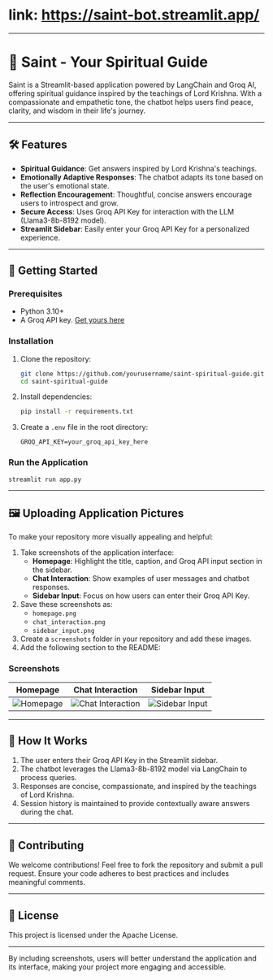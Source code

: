 # link: https://saint-bot.streamlit.app/

---

# 🌟 **Saint - Your Spiritual Guide**

Saint is a Streamlit-based application powered by LangChain and Groq AI, offering spiritual guidance inspired by the teachings of Lord Krishna. With a compassionate and empathetic tone, the chatbot helps users find peace, clarity, and wisdom in their life's journey.

---

## 🛠️ **Features**

- **Spiritual Guidance**: Get answers inspired by Lord Krishna's teachings.
- **Emotionally Adaptive Responses**: The chatbot adapts its tone based on the user's emotional state.
- **Reflection Encouragement**: Thoughtful, concise answers encourage users to introspect and grow.
- **Secure Access**: Uses Groq API Key for interaction with the LLM (Llama3-8b-8192 model).
- **Streamlit Sidebar**: Easily enter your Groq API Key for a personalized experience.

---

## 🚀 **Getting Started**

### Prerequisites
- Python 3.10+
- A Groq API key. [Get yours here](https://console.groq.com/keys)

### Installation
1. Clone the repository:
   ```bash
   git clone https://github.com/yourusername/saint-spiritual-guide.git
   cd saint-spiritual-guide
   ```
2. Install dependencies:
   ```bash
   pip install -r requirements.txt
   ```
3. Create a `.env` file in the root directory:
   ```
   GROQ_API_KEY=your_groq_api_key_here
   ```

### Run the Application
   ```bash
   streamlit run app.py
   ```

---

## 🖼️ **Uploading Application Pictures**
To make your repository more visually appealing and helpful:
1. Take screenshots of the application interface:
   - **Homepage**: Highlight the title, caption, and Groq API input section in the sidebar.
   - **Chat Interaction**: Show examples of user messages and chatbot responses.
   - **Sidebar Input**: Focus on how users can enter their Groq API Key.
2. Save these screenshots as:
   - `homepage.png`
   - `chat_interaction.png`
   - `sidebar_input.png`
3. Create a `screenshots` folder in your repository and add these images.
4. Add the following section to the README:

### Screenshots
| **Homepage**                          | **Chat Interaction**                      | **Sidebar Input**                         |
|---------------------------------------|------------------------------------------|------------------------------------------|
| ![Homepage](screenshots/homepage.png) | ![Chat Interaction](screenshots/chat_interaction.png) | ![Sidebar Input](screenshots/sidebar_input.png) |

---

## 📜 **How It Works**
1. The user enters their Groq API Key in the Streamlit sidebar.
2. The chatbot leverages the Llama3-8b-8192 model via LangChain to process queries.
3. Responses are concise, compassionate, and inspired by the teachings of Lord Krishna.
4. Session history is maintained to provide contextually aware answers during the chat.

---

## 🤝 **Contributing**
We welcome contributions! Feel free to fork the repository and submit a pull request. Ensure your code adheres to best practices and includes meaningful comments.

---

## 📄 **License**
This project is licensed under the Apache License.

---

By including screenshots, users will better understand the application and its interface, making your project more engaging and accessible.
